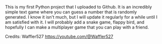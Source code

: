This is my first Python project that I uploaded to Github.
It is an incredibly simple text game where you can guess a number that is randomly generated.
I know it isn't much, but I will update it regularly for a while until I am satisfied with it.
I will probably add a snake game, flappy bird, and hopefully I can make a multiplayer game that you can play with a friend.


Credits: Waffler527 https://youtube.com/@Waffler527
